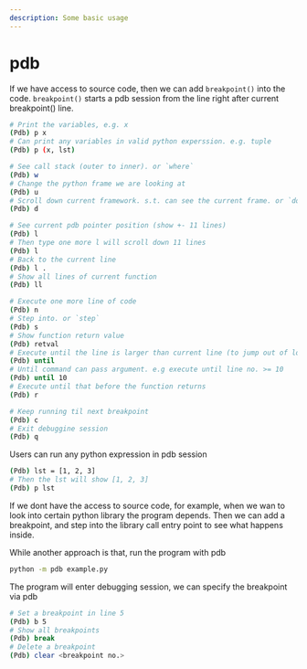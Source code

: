 ```yaml
---
description: Some basic usage
---
```


# pdb

If we have access to source code, then we can add `breakpoint()` into the code. `breakpoint()` starts a pdb session from the line right after current breakpoint() line.

```bash
# Print the variables, e.g. x
(Pdb) p x
# Can print any variables in valid python experssion. e.g. tuple
(Pdb) p (x, lst)

# See call stack (outer to inner). or `where`
(Pdb) w
# Change the python frame we are looking at
(Pdb) u
# Scroll down current framework. s.t. can see the current frame. or `down`
(Pdb) d

# See current pdb pointer position (show +- 11 lines)
(Pdb) l
# Then type one more l will scroll down 11 lines
(Pdb) l
# Back to the current line
(Pdb) l .
# Show all lines of current function
(Pdb) ll

# Execute one more line of code
(Pdb) n
# Step into. or `step`
(Pdb) s
# Show function return value
(Pdb) retval
# Execute until the line is larger than current line (to jump out of loop)
(Pdb) until
# Until command can pass argument. e.g execute until line no. >= 10
(Pdb) until 10 
# Execute until that before the function returns
(Pdb) r

# Keep running til next breakpoint
(Pdb) c
# Exit debuggine session
(Pdb) q
```

Users can run any python expression in pdb session

```bash
(Pdb) lst = [1, 2, 3]
# Then the lst will show [1, 2, 3]
(Pdb) p lst 
```

If we dont have the access to source code, for example, when we wan to look into certain python library the program depends. Then we can add a breakpoint, and step into the library call entry point to see what happens inside.&#x20;

While another approach is that, run the program with pdb

```bash
python -m pdb example.py
```

The program will enter debugging session, we can specify the breakpoint via pdb

```bash
# Set a breakpoint in line 5
(Pdb) b 5
# Show all breakpoints
(Pdb) break
# Delete a breakpoint
(Pdb) clear <breakpoint no.>
```
